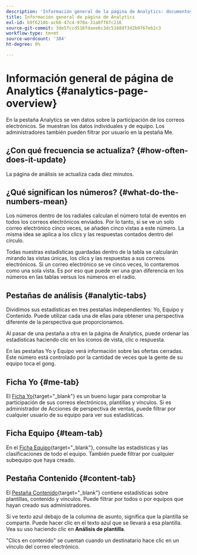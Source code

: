```yaml
---
description: 'Información general de la página de Analytics: documentos de Marketo, documentación del producto'
title: Información general de página de Analytics
exl-id: b9f6210b-ac66-47c4-970a-31a0ff6fc216
source-git-commit: 3de5fccd516fdaee6c3dc5168df3d2b0767eb2c3
workflow-type: tm+mt
source-wordcount: '384'
ht-degree: 0%

---
```


# Información general de página de Analytics {#analytics-page-overview}

En la pestaña Analytics se ven datos sobre la participación de los correos electrónicos. Se muestran los datos individuales y de equipo. Los administradores también pueden filtrar por usuario en la pestaña Me.

## ¿Con qué frecuencia se actualiza? {#how-often-does-it-update}

La página de análisis se actualiza cada diez minutos.

## ¿Qué significan los números? {#what-do-the-numbers-mean}

Los números dentro de los radiales calculan el número total de eventos en todos los correos electrónicos enviados. Por lo tanto, si se ve un solo correo electrónico cinco veces, se añaden cinco vistas a este número. La misma idea se aplica a los clics y las respuestas contados dentro del círculo.

Todas nuestras estadísticas guardadas dentro de la tabla se calcularán mirando las vistas únicas, los clics y las respuestas a sus correos electrónicos. Si un correo electrónico se ve cinco veces, lo contaremos como una sola vista. Es por eso que puede ver una gran diferencia en los números en las tablas versus los números en el radio.

## Pestañas de análisis {#analytic-tabs}

Dividimos sus estadísticas en tres pestañas independientes: Yo, Equipo y Contenido. Puede utilizar cada una de ellas para obtener una perspectiva diferente de la perspectiva que proporcionamos.

Al pasar de una pestaña a otra en la página de Analytics, puede ordenar las estadísticas haciendo clic en los iconos de vista, clic o respuesta.

En las pestañas Yo y Equipo verá información sobre las ofertas cerradas. Este número está controlado por la cantidad de veces que la gente de su equipo toca el gong.

## Ficha Yo {#me-tab}

El [Ficha Yo](/help/marketo/product-docs/marketo-sales-insight/actions/analytics/understanding-the-me-tab.md){target="_blank"} es un bueno lugar para comprobar la participación de sus correos electrónicos, plantillas y vínculos. Si es administrador de Acciones de perspectiva de ventas, puede filtrar por cualquier usuario de su equipo para ver sus estadísticas.

## Ficha Equipo {#team-tab}

En el [Ficha Equipo](/help/marketo/product-docs/marketo-sales-insight/actions/analytics/understanding-the-team-tab.md){target="_blank"}, consulte las estadísticas y las clasificaciones de todo el equipo. También puede filtrar por cualquier subequipo que haya creado.

## Pestaña Contenido {#content-tab}

El [Pestaña Contenido](/help/marketo/product-docs/marketo-sales-insight/actions/analytics/understanding-the-content-tab.md){target="_blank"} contiene estadísticas sobre plantillas, contenido y vínculos. Puede filtrar por todos o por equipos que hayan creado sus administradores.

Si ve texto azul debajo de la columna de asunto, significa que la plantilla se comparte. Puede hacer clic en el texto azul que se llevará a esa plantilla. Vea su uso haciendo clic en **Análisis de plantilla**.

&quot;Clics en contenido&quot; se cuentan cuando un destinatario hace clic en un vínculo del correo electrónico.
